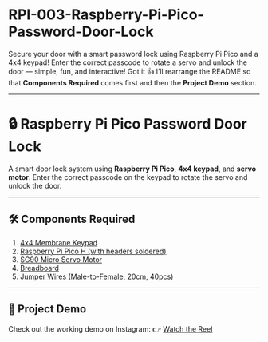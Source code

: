 # RPI-003-Raspberry-Pi-Pico-Password-Door-Lock
Secure your door with a smart password lock using Raspberry Pi Pico and a 4x4 keypad! Enter the correct passcode to rotate a servo and unlock the door — simple, fun, and interactive!
Got it 👍 I’ll rearrange the README so that **Components Required** comes first and then the **Project Demo** section.

---

# 🔒 Raspberry Pi Pico Password Door Lock

A smart door lock system using **Raspberry Pi Pico**, **4x4 keypad**, and **servo motor**.
Enter the correct passcode on the keypad to rotate the servo and unlock the door.

---

## 🛠 Components Required

1. [4x4 Membrane Keypad](https://robocraze.com/products/4x4-membrane-keypad?_pos=1&_psq=KEYPAD&_ss=e&_v=1.0)
2. [Raspberry Pi Pico H (with headers soldered)](https://robocraze.com/products/raspberry-pi-pico-h-pico-with-headers-soldered?_pos=1&_psq=RASPBERRY+PI+PICO+H&_ss=e&_v=1.0)
3. [SG90 Micro Servo Motor](https://robocraze.com/products/sg90-micro-servo-motor?_pos=1&_psq=Servo+motor+%28SG90%29&_ss=e&_v=1.0)
4. [Breadboard](https://robocraze.com/products/breadboard?_pos=3&_psq=BREADBOARD&_ss=e&_v=1.0)
5. [Jumper Wires (Male-to-Female, 20cm, 40pcs)](https://robocraze.com/products/f2m-jumper-wires-20cm-40pcs?_pos=1&_psq=JUMPER+WIRES&_ss=e&_v=1.0)

---

## 🎥 Project Demo

Check out the working demo on Instagram:
👉 [Watch the Reel](https://www.instagram.com/reel/DNsUmaH5kku/?igsh=MWszamFtOTN6OHl1MQ==)





